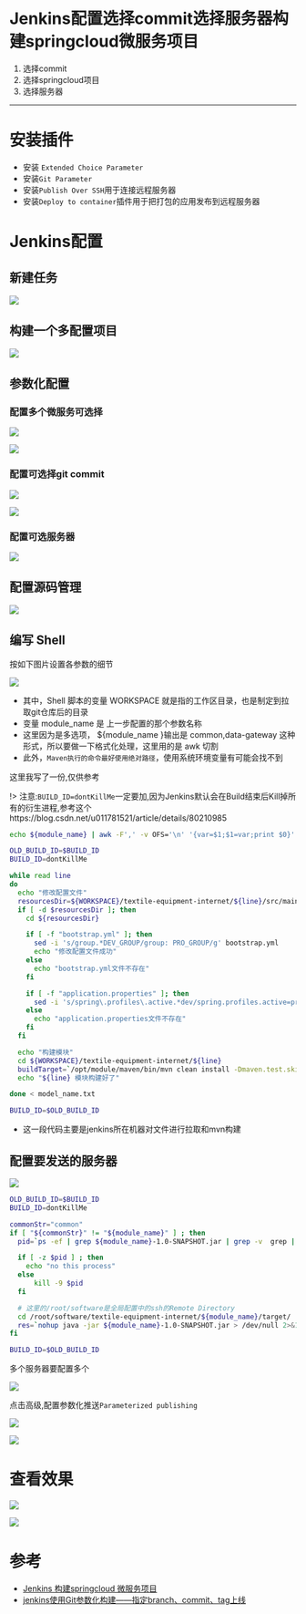 # Jenkins配置选择commit选择服务器构建springcloud微服务项目

1. 选择commit
2. 选择springcloud项目
3. 选择服务器

---

# 安装插件

+ 安装 `Extended Choice Parameter`
+ 安装`Git Parameter`
+ 安装`Publish Over SSH`用于连接远程服务器
+ 安装`Deploy to container`插件用于把打包的应用发布到远程服务器

# Jenkins配置

## 新建任务

![](../images/2021/09/20210915101936.png)

## 构建一个多配置项目

![](../images/2021/09/20210915140029.png)

## 参数化配置

### 配置多个微服务可选择
![](../images/2021/09/20210915140145.png)

![](../images/2021/09/20210915140245.png)

### 配置可选择git commit
![](../images/2021/09/20210915140502.png)

![](../images/2021/09/20210915140521.png)

### 配置可选服务器

![](../images/2021/10/20211026112827.png)

## 配置源码管理

![](../images/2021/09/20210915142859.png)

## 编写 Shell

按如下图片设置各参数的细节

![](../images/2021/09/20210915141939.png)

+ 其中，Shell 脚本的变量 WORKSPACE 就是指的工作区目录，也是制定到拉取git仓库后的目录
+ 变量 module_name 是 上一步配置的那个参数名称
+ 这里因为是多选项， ${module_name }输出是 common,data-gateway 这种形式，所以要做一下格式化处理，这里用的是 awk 切割
+ 此外，`Maven执行的命令最好使用绝对路径`，使用系统环境变量有可能会找不到

这里我写了一份,仅供参考

!> 注意:`BUILD_ID=dontKillMe`一定要加,因为Jenkins默认会在Build结束后Kill掉所有的衍生进程,参考这个https://blog.csdn.net/u011781521/article/details/80210985

```bash
echo ${module_name} | awk -F',' -v OFS='\n' '{var=$1;$1=var;print $0}' > model_name.txt

OLD_BUILD_ID=$BUILD_ID
BUILD_ID=dontKillMe

while read line
do
  echo "修改配置文件"
  resourcesDir=${WORKSPACE}/textile-equipment-internet/${line}/src/main/resources/
  if [ -d $resourcesDir ]; then
    cd ${resourcesDir}

    if [ -f "bootstrap.yml" ]; then
      sed -i 's/group.*DEV_GROUP/group: PRO_GROUP/g' bootstrap.yml
      echo "修改配置文件成功"
    else
      echo "bootstrap.yml文件不存在"
    fi

    if [ -f "application.properties" ]; then
      sed -i 's/spring\.profiles\.active.*dev/spring.profiles.active=pro/g' application.properties
    else
      echo "application.properties文件不存在"
    fi
  fi

  echo "构建模块"
  cd ${WORKSPACE}/textile-equipment-internet/${line}
  buildTarget=`/opt/module/maven/bin/mvn clean install -Dmaven.test.skip`
  echo "${line} 模块构建好了"

done < model_name.txt

BUILD_ID=$OLD_BUILD_ID
```

+ 这一段代码主要是jenkins所在机器对文件进行拉取和mvn构建

##  配置要发送的服务器

![](../images/2021/10/20211026113645.png)

```bash
OLD_BUILD_ID=$BUILD_ID
BUILD_ID=dontKillMe

commonStr="common"
if [ "${commonStr}" != "${module_name}" ] ; then
  pid=`ps -ef | grep ${module_name}-1.0-SNAPSHOT.jar | grep -v  grep | awk '{print $2}'`

  if [ -z $pid ] ; then
    echo "no this process"
  else
      kill -9 $pid
  fi

  # 这里的/root/software是全局配置中的ssh的Remote Directory
  cd /root/software/textile-equipment-internet/${module_name}/target/
  res=`nohup java -jar ${module_name}-1.0-SNAPSHOT.jar > /dev/null 2>&1 &`
fi

BUILD_ID=$OLD_BUILD_ID
```

多个服务器要配置多个

![](../images/2021/10/20211026114036.png)

点击高级,配置参数化推送`Parameterized publishing`

![](../images/2021/10/20211026114458.png)

![](../images/2021/10/20211026114208.png)

# 查看效果

![](../images/2021/09/20210915143211.png)


![](../images/2021/09/20210915143431.png)

# 参考

+ [Jenkins 构建springcloud 微服务项目](https://www.jianshu.com/p/aeea9c7b67cf)
+ [jenkins使用Git参数化构建——指定branch、commit、tag上线](https://blog.csdn.net/hbbdgyb/article/details/109312105)
